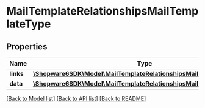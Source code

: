 # MailTemplateRelationshipsMailTemplateType

## Properties
Name | Type | Description | Notes
------------ | ------------- | ------------- | -------------
**links** | [**\Shopware6SDK\Model\MailTemplateRelationshipsMailTemplateTypeLinks**](MailTemplateRelationshipsMailTemplateTypeLinks.md) |  | [optional] 
**data** | [**\Shopware6SDK\Model\MailTemplateRelationshipsMailTemplateTypeData**](MailTemplateRelationshipsMailTemplateTypeData.md) |  | [optional] 

[[Back to Model list]](../../README.md#documentation-for-models) [[Back to API list]](../../README.md#documentation-for-api-endpoints) [[Back to README]](../../README.md)

